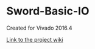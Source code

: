 # Sword-Basic-IO
Created for Vivado 2016.4

[Link to the project wiki](https://reference.digilentinc.com/doku.php)

